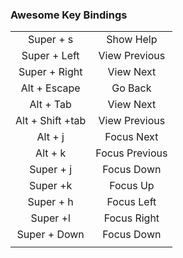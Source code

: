 ### Awesome Key Bindings

|                  |                |
| :--------------: | :------------: |
|    Super + s     |   Show Help    |
|   Super + Left   | View Previous  |
|  Super + Right   |   View Next    |
|   Alt + Escape   |    Go Back     |
|    Alt + Tab     |   View Next    |
| Alt + Shift +tab | View Previous  |
|     Alt + j      |   Focus Next   |
|     Alt + k      | Focus Previous |
|    Super + j     |   Focus Down   |
|     Super +k     |    Focus Up    |
|    Super + h     |   Focus Left   |
|     Super +l     |  Focus Right   |
|   Super + Down   |   Focus Down   |
|                  |                |
